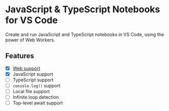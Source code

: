 # JavaScript & TypeScript Notebooks for VS Code

Create and run JavaScript and TypeScript notebooks in VS Code, using the power of Web Workers.

## Features

- [x] [Web support](https://vscode.dev/github/joaomoreno/vscode-javascript-notebooks/blob/main/samples/notebook.jsnb)
- [x] JavaScript support
- [ ] TypeScript support
- [ ] `console.log()` support
- [ ] Local file support
- [ ] Infinite loop detection
- [ ] Top-level await support
